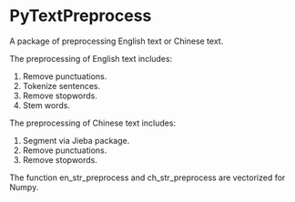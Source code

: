 # PyTextPreprocess
A package of preprocessing English text or Chinese text.

The preprocessing of English text includes:

1. Remove punctuations.
2. Tokenize sentences.
3. Remove stopwords.
4. Stem words.

The preprocessing of Chinese text includes:
1. Segment via Jieba package.
2. Remove punctuations.
3. Remove stopwords.

The function en_str_preprocess and ch_str_preprocess are vectorized for Numpy.
